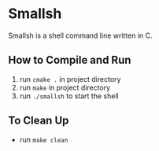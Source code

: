 # Smallsh

Smallsh is a shell command line written in C. 

## How to Compile and Run
1. run `cmake .` in project directory
2. run `make`  in project directory
3. run `./smallsh` to start the shell

## To Clean Up
- run `make clean`
